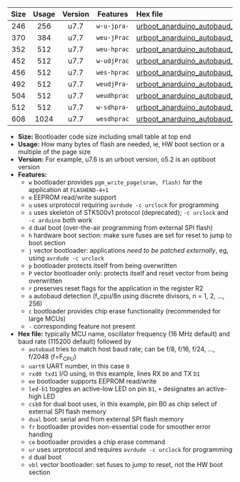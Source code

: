 |Size|Usage|Version|Features|Hex file|
|:-:|:-:|:-:|:-:|:--|
|246|256|u7.7|`w-u-jpra-`|[urboot_anarduino_autobaud_uart0_rxd0_txd1_led+b1_ur_vbl.hex](https://raw.githubusercontent.com/stefanrueger/urboot.hex/main/boards/anarduino/autobaud/urboot_anarduino_autobaud_uart0_rxd0_txd1_led+b1_ur_vbl.hex)|
|370|384|u7.7|`weu-jPrac`|[urboot_anarduino_autobaud_uart0_rxd0_txd1_ee_led+b1_fr_ce_ur_vbl.hex](https://raw.githubusercontent.com/stefanrueger/urboot.hex/main/boards/anarduino/autobaud/urboot_anarduino_autobaud_uart0_rxd0_txd1_ee_led+b1_fr_ce_ur_vbl.hex)|
|352|512|u7.7|`weu-hprac`|[urboot_anarduino_autobaud_uart0_rxd0_txd1_ee_led+b1_fr_ce_ur.hex](https://raw.githubusercontent.com/stefanrueger/urboot.hex/main/boards/anarduino/autobaud/urboot_anarduino_autobaud_uart0_rxd0_txd1_ee_led+b1_fr_ce_ur.hex)|
|452|512|u7.7|`w-udjPrac`|[urboot_anarduino_autobaud_uart0_rxd0_txd1_led+b1_csd5_dual_fr_ce_ur_vbl.hex](https://raw.githubusercontent.com/stefanrueger/urboot.hex/main/boards/anarduino/autobaud/urboot_anarduino_autobaud_uart0_rxd0_txd1_led+b1_csd5_dual_fr_ce_ur_vbl.hex)|
|456|512|u7.7|`wes-hprac`|[urboot_anarduino_autobaud_uart0_rxd0_txd1_ee_led+b1_fr_ce.hex](https://raw.githubusercontent.com/stefanrueger/urboot.hex/main/boards/anarduino/autobaud/urboot_anarduino_autobaud_uart0_rxd0_txd1_ee_led+b1_fr_ce.hex)|
|492|512|u7.7|`weudjPra-`|[urboot_anarduino_autobaud_uart0_rxd0_txd1_ee_led+b1_csd5_dual_fr_ur_vbl.hex](https://raw.githubusercontent.com/stefanrueger/urboot.hex/main/boards/anarduino/autobaud/urboot_anarduino_autobaud_uart0_rxd0_txd1_ee_led+b1_csd5_dual_fr_ur_vbl.hex)|
|504|512|u7.7|`weudhprac`|[urboot_anarduino_autobaud_uart0_rxd0_txd1_ee_led+b1_csd5_dual_fr_ce_ur.hex](https://raw.githubusercontent.com/stefanrueger/urboot.hex/main/boards/anarduino/autobaud/urboot_anarduino_autobaud_uart0_rxd0_txd1_ee_led+b1_csd5_dual_fr_ce_ur.hex)|
|512|512|u7.7|`w-sdhpra-`|[urboot_anarduino_autobaud_uart0_rxd0_txd1_led+b1_csd5_dual_fr.hex](https://raw.githubusercontent.com/stefanrueger/urboot.hex/main/boards/anarduino/autobaud/urboot_anarduino_autobaud_uart0_rxd0_txd1_led+b1_csd5_dual_fr.hex)|
|608|1024|u7.7|`wesdhprac`|[urboot_anarduino_autobaud_uart0_rxd0_txd1_ee_led+b1_csd5_dual_fr_ce.hex](https://raw.githubusercontent.com/stefanrueger/urboot.hex/main/boards/anarduino/autobaud/urboot_anarduino_autobaud_uart0_rxd0_txd1_ee_led+b1_csd5_dual_fr_ce.hex)|

- **Size:** Bootloader code size including small table at top end
- **Usage:** How many bytes of flash are needed, ie, HW boot section or a multiple of the page size
- **Version:** For example, u7.6 is an urboot version, o5.2 is an optiboot version
- **Features:**
  + `w` bootloader provides `pgm_write_page(sram, flash)` for the application at `FLASHEND-4+1`
  + `e` EEPROM read/write support
  + `u` uses urprotocol requiring `avrdude -c urclock` for programming
  + `s` uses skeleton of STK500v1 protocol (deprecated); `-c urclock` and `-c arduino` both work
  + `d` dual boot (over-the-air programming from external SPI flash)
  + `h` hardware boot section: make sure fuses are set for reset to jump to boot section
  + `j` vector bootloader: applications *need to be patched externally*, eg, using `avrdude -c urclock`
  + `p` bootloader protects itself from being overwritten
  + `P` vector bootloader only: protects itself and reset vector from being overwritten
  + `r` preserves reset flags for the application in the register R2
  + `a` autobaud detection (f_cpu/8n using discrete divisors, n = 1, 2, ..., 256)
  + `c` bootloader provides chip erase functionality (recommended for large MCUs)
  + `-` corresponding feature not present
- **Hex file:** typically MCU name, oscillator frequency (16 MHz default) and baud rate (115200 default) followed by
  + `autobaud` tries to match host baud rate; can be f/8, f/16, f/24, ..., f/2048 (f=F<sub>CPU</sub>)
  + `uart0` UART number, in this case `0`
  + `rxd0 txd1` I/O using, in this example, lines RX `D0` and TX `D1`
  + `ee` bootloader supports EEPROM read/write
  + `led-b1` toggles an active-low LED on pin `B1`, `+` designates an active-high LED
  + `csb0` for dual boot uses, in this example, pin B0 as chip select of external SPI flash memory
  + `dual` boot: serial and from external SPI flash memory
  + `fr` bootloader provides non-essential code for smoother error handing
  + `ce` bootloader provides a chip erase command
  + `ur` uses urprotocol and requires `avrdude -c urclock` for programming
  + `d` dual boot
  + `vbl` vector bootloader: set fuses to jump to reset, not the HW boot section
